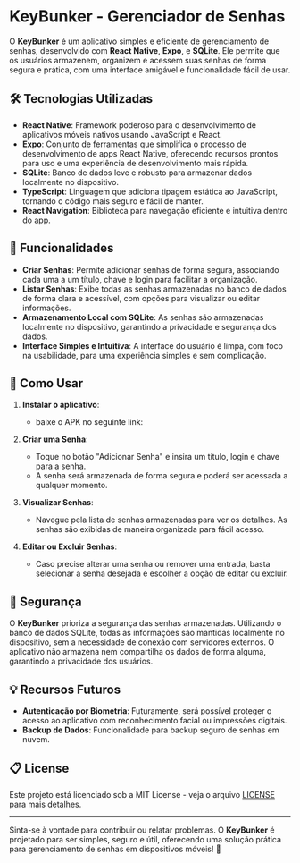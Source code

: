 # KeyBunker - Gerenciador de Senhas

O **KeyBunker** é um aplicativo simples e eficiente de gerenciamento de senhas, desenvolvido com **React Native**, **Expo**, e **SQLite**. Ele permite que os usuários armazenem, organizem e acessem suas senhas de forma segura e prática, com uma interface amigável e funcionalidade fácil de usar.

## 🛠 Tecnologias Utilizadas

- **React Native**: Framework poderoso para o desenvolvimento de aplicativos móveis nativos usando JavaScript e React.
- **Expo**: Conjunto de ferramentas que simplifica o processo de desenvolvimento de apps React Native, oferecendo recursos prontos para uso e uma experiência de desenvolvimento mais rápida.
- **SQLite**: Banco de dados leve e robusto para armazenar dados localmente no dispositivo.
- **TypeScript**: Linguagem que adiciona tipagem estática ao JavaScript, tornando o código mais seguro e fácil de manter.
- **React Navigation**: Biblioteca para navegação eficiente e intuitiva dentro do app.

## 🚀 Funcionalidades

- **Criar Senhas**: Permite adicionar senhas de forma segura, associando cada uma a um título, chave e login para facilitar a organização.
- **Listar Senhas**: Exibe todas as senhas armazenadas no banco de dados de forma clara e acessível, com opções para visualizar ou editar informações.
- **Armazenamento Local com SQLite**: As senhas são armazenadas localmente no dispositivo, garantindo a privacidade e segurança dos dados.
- **Interface Simples e Intuitiva**: A interface do usuário é limpa, com foco na usabilidade, para uma experiência simples e sem complicação.

## 📱 Como Usar

1. **Instalar o aplicativo**: 
    - baixe o APK no seguinte link:

2. **Criar uma Senha**:
   - Toque no botão "Adicionar Senha" e insira um título, login e chave para a senha.
   - A senha será armazenada de forma segura e poderá ser acessada a qualquer momento.

3. **Visualizar Senhas**:
   - Navegue pela lista de senhas armazenadas para ver os detalhes. As senhas são exibidas de maneira organizada para fácil acesso.

4. **Editar ou Excluir Senhas**:
   - Caso precise alterar uma senha ou remover uma entrada, basta selecionar a senha desejada e escolher a opção de editar ou excluir.

## 🔐 Segurança

O **KeyBunker** prioriza a segurança das senhas armazenadas. Utilizando o banco de dados SQLite, todas as informações são mantidas localmente no dispositivo, sem a necessidade de conexão com servidores externos. O aplicativo não armazena nem compartilha os dados de forma alguma, garantindo a privacidade dos usuários.

## 💡 Recursos Futuros
- **Autenticação por Biometria**: Futuramente, será possível proteger o acesso ao aplicativo com reconhecimento facial ou impressões digitais.
- **Backup de Dados**: Funcionalidade para backup seguro de senhas em nuvem.

## 📋 License

Este projeto está licenciado sob a MIT License - veja o arquivo [LICENSE](LICENSE) para mais detalhes.

---

Sinta-se à vontade para contribuir ou relatar problemas. O **KeyBunker** é projetado para ser simples, seguro e útil, oferecendo uma solução prática para gerenciamento de senhas em dispositivos móveis! 🚀
